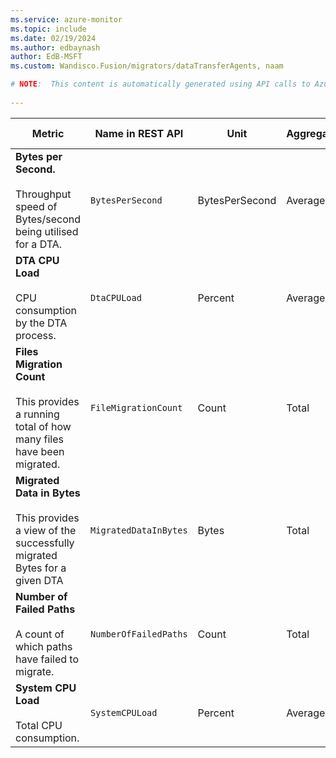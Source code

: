 ```yaml
---
ms.service: azure-monitor
ms.topic: include
ms.date: 02/19/2024
ms.author: edbaynash
author: EdB-MSFT
ms.custom: Wandisco.Fusion/migrators/dataTransferAgents, naam

# NOTE:  This content is automatically generated using API calls to Azure. Any edits made on these files will be overwritten in the next run of the script. 
 
---
```



|Metric|Name in REST API|Unit|Aggregation|Dimensions|Time Grains|DS Export|
|---|---|---|---|---|---|---|
|**Bytes per Second.**<br><br>Throughput speed of Bytes/second being utilised for a DTA. |`BytesPerSecond` |BytesPerSecond |Average |\<none\>|PT1M |Yes|
|**DTA CPU Load**<br><br>CPU consumption by the DTA process. |`DtaCPULoad` |Percent |Average |\<none\>|PT1M |Yes|
|**Files Migration Count**<br><br>This provides a running total of how many files have been migrated. |`FileMigrationCount` |Count |Total |\<none\>|PT1M |Yes|
|**Migrated Data in Bytes**<br><br>This provides a view of the successfully migrated Bytes for a given DTA |`MigratedDataInBytes` |Bytes |Total |\<none\>|PT1M |Yes|
|**Number of Failed Paths**<br><br>A count of which paths have failed to migrate. |`NumberOfFailedPaths` |Count |Total |\<none\>|PT1M |Yes|
|**System CPU Load**<br><br>Total CPU consumption. |`SystemCPULoad` |Percent |Average |\<none\>|PT1M |Yes|